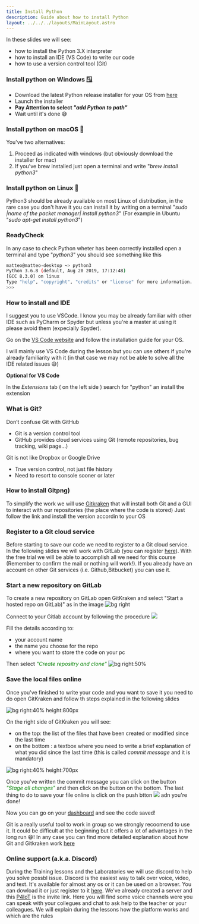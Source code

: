 ```yaml
---
title: Install Python
description: Guide about how to install Python
layout: ../../../layouts/MainLayout.astro
---
```


In these slides we will see:

- how to install the Python 3.X interpreter
- how to install an IDE (VS Code) to write our code
- how to use a version control tool (Git)

### Install python on Windows 🪟

- Download the latest Python release installer for your OS from [here](https://www.python.org/downloads/)
- Launch the installer
- **Pay Attention to select _"add Python to path"_**
- Wait until it's done :sweat_smile:

### Install python on macOS 🍎

You've two alternatives:

1. Proceed as indicated with windows (but obviously download the installer for mac)
2. If you've brew installed just open a terminal and write "_brew install python3_"

### Install python on Linux 🐧

Python3 should be already available on most Linux of distribution, in the rare case you don't have it you can install it by writing on a terminal "_sudo |name of the packet manager| install python3_" (For example in Ubuntu "_sudo apt-get install python3_")

### ReadyCheck

In any case to check Python wheter has been correctly installed open a terminal and type "_python3_" you should see something like this

```bash
matteo@matteo-desktop ~> python3
Python 3.6.8 (default, Aug 20 2019, 17:12:48)
[GCC 8.3.0] on linux
Type "help", "copyright", "credits" or "license" for more information.
>>>
```

### How to install and IDE

I suggest you to use VSCode. I know you may be already familiar with other IDE such as PyCharm or Spyder but unless you're a master at using it please avoid them (expecially Spyder).

Go on the [VS Code website](https://code.visualstudio.com/) and follow the installation guide for your OS.

I will mainly use VS Code during the lesson but you can use others if you're already familiarity with it (in that case we may not be able to solve all the IDE related issues :sweat_smile:)

**Optional for VS Code**

In the _Extensions_ tab ( on the left side ) search for "python" an install the extension

### What is Git?

Don’t confuse Git with GitHub

- Git is a version control tool
- GitHub provides cloud services using Git (remote repositories, bug tracking, wiki page...)

Git is not like Dropbox or Google Drive

- True version control, not just file history
- Need to resort to console sooner or later

### How to install Gitpng)

To simplify the work we will use [Gitkraken](https://www.gitkraken.com/) that will install both Git and a GUI to interact with our repositories (the place where the code is stored)
Just follow the link and install the version accordin to your OS

### Register to a Git cloud service

Before starting to save our code we need to register to a Git cloud service. In the following slides we will work with GitLab (you can register [here](https://about.gitlab.com/free-trial/)). With the free trial we will be able to accomplish all we need for this course (Remember to confirm the mail or nothing will work!). If you already have an account on other Git services (i.e. Github,Bitbucket) you can use it.

### Start a new repository on GitLab

To create a new repository on GitLab open GitKraken and select "Start a hosted repo on GitLab)" as in the image
![bg right](/images/startgitlab.png)

Connect to your Gitlab account by following the procedure
![](/images/initgitlab.png)

Fill the details according to:

- your account name
- the name you choose for the repo
- where you want to store the code on your pc

Then select <i style="color:green">"Create repositry and clone"</i>
![bg right:50%](/images/initgitlab2.png)

### Save the local files online

Once you've finished to write your code and you want to save it you need to do open GitKraken and follow th steps explained in the following slides

![bg right:40% height:800px](/images/stagecommit.png)

On the right side of GitKraken you will see:

- on the top: the list of the files that have been created or modified since the last time
- on the bottom : a textbox where you need to write a brief explanation of what you did since the last time (this is called _commit message_ and it is mandatory)

![bg right:40% height:700px](/images/stagecommit2.png)

Once you've written the commit message you can click on the button <i style="color:green">"Stage all changes"</i> and then click on the button on the bottom.
The last thing to do to save your file online is click on the push btton ![](/images/push.png) adn you're done!

Now you can go on your [dashboard](https://gitlab.com/dashboard/projects) and see the code saved!

Git is a really useful tool to work in group so we strongly recoomend to use it. It could be difficult at the beginning but it offers a lot of advantages in the long run :smile:!
In any case you can find more detailed explanation about how Git and Gitkraken work [here](https://support.gitkraken.com/start-here/guide/)

### Online support (a.k.a. Discord)

During the Training lessons and the Laboratories we will use discord to help you solve possbl issue. Discord is the easiest way to talk over voice, video, and text. It's available for almost any os or it can be used on a browser. You can dowload it or just register to it [here](https://discord.com/).
We've already created a server and this [P4IoT](https://discord.gg/S6SMKgB) is the invite link.
Here you will find some voice channels were you can speak with your collegues and chat to ask help to the teacher or your colleagues. We will explain during the lessons how the platform works and which are the rules
